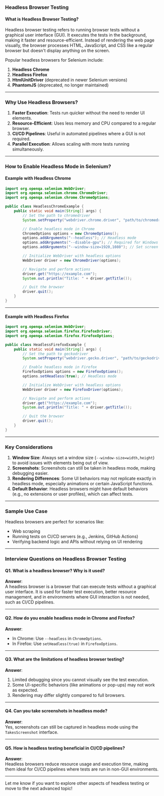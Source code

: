 ### **Headless Browser Testing**

#### **What is Headless Browser Testing?**
Headless browser testing refers to running browser tests without a graphical user interface (GUI). It executes the tests in the background, making it faster and resource-efficient. Instead of rendering the web page visually, the browser processes HTML, JavaScript, and CSS like a regular browser but doesn't display anything on the screen.

Popular headless browsers for Selenium include:
1. **Headless Chrome**
2. **Headless Firefox**
3. **HtmlUnitDriver** (deprecated in newer Selenium versions)
4. **PhantomJS** (deprecated, no longer maintained)

---

### **Why Use Headless Browsers?**
1. **Faster Execution**: Tests run quicker without the need to render UI elements.
2. **Resource-Efficient**: Uses less memory and CPU compared to a regular browser.
3. **CI/CD Pipelines**: Useful in automated pipelines where a GUI is not required.
4. **Parallel Execution**: Allows scaling with more tests running simultaneously.

---

### **How to Enable Headless Mode in Selenium?**

#### **Example with Headless Chrome**
```java
import org.openqa.selenium.WebDriver;
import org.openqa.selenium.chrome.ChromeDriver;
import org.openqa.selenium.chrome.ChromeOptions;

public class HeadlessChromeExample {
    public static void main(String[] args) {
        // Set the path to chromedriver
        System.setProperty("webdriver.chrome.driver", "path/to/chromedriver");

        // Enable headless mode in Chrome
        ChromeOptions options = new ChromeOptions();
        options.addArguments("--headless"); // Headless mode
        options.addArguments("--disable-gpu"); // Required for Windows systems
        options.addArguments("--window-size=1920,1080"); // Set screen size for consistency

        // Initialize WebDriver with headless options
        WebDriver driver = new ChromeDriver(options);

        // Navigate and perform actions
        driver.get("https://example.com");
        System.out.println("Title: " + driver.getTitle());

        // Quit the browser
        driver.quit();
    }
}
```

---

#### **Example with Headless Firefox**
```java
import org.openqa.selenium.WebDriver;
import org.openqa.selenium.firefox.FirefoxDriver;
import org.openqa.selenium.firefox.FirefoxOptions;

public class HeadlessFirefoxExample {
    public static void main(String[] args) {
        // Set the path to geckodriver
        System.setProperty("webdriver.gecko.driver", "path/to/geckodriver");

        // Enable headless mode in Firefox
        FirefoxOptions options = new FirefoxOptions();
        options.setHeadless(true); // Headless mode

        // Initialize WebDriver with headless options
        WebDriver driver = new FirefoxDriver(options);

        // Navigate and perform actions
        driver.get("https://example.com");
        System.out.println("Title: " + driver.getTitle());

        // Quit the browser
        driver.quit();
    }
}
```

---

### **Key Considerations**
1. **Window Size**: Always set a window size (`--window-size=width,height`) to avoid issues with elements being out of view.
2. **Screenshots**: Screenshots can still be taken in headless mode, making debugging easier.
3. **Rendering Differences**: Some UI behaviors may not replicate exactly in headless mode, especially animations or certain JavaScript functions.
4. **Default Behavior**: Headless browsers might have default behaviors (e.g., no extensions or user profiles), which can affect tests.

---

### **Sample Use Case**
Headless browsers are perfect for scenarios like:
- Web scraping
- Running tests on CI/CD servers (e.g., Jenkins, GitHub Actions)
- Verifying backend logic and APIs without relying on UI rendering

---

### **Interview Questions on Headless Browser Testing**

#### **Q1. What is a headless browser? Why is it used?**
**Answer**:  
A headless browser is a browser that can execute tests without a graphical user interface. It is used for faster test execution, better resource management, and in environments where GUI interaction is not needed, such as CI/CD pipelines.

---

#### **Q2. How do you enable headless mode in Chrome and Firefox?**
**Answer**:
- In Chrome: Use `--headless` in `ChromeOptions`.
- In Firefox: Use `setHeadless(true)` in `FirefoxOptions`.

---

#### **Q3. What are the limitations of headless browser testing?**
**Answer**:
1. Limited debugging since you cannot visually see the test execution.
2. Some UI-specific behaviors (like animations or pop-ups) may not work as expected.
3. Rendering may differ slightly compared to full browsers.

---

#### **Q4. Can you take screenshots in headless mode?**
**Answer**:  
Yes, screenshots can still be captured in headless mode using the `TakesScreenshot` interface.

---

#### **Q5. How is headless testing beneficial in CI/CD pipelines?**
**Answer**:  
Headless browsers reduce resource usage and execution time, making them ideal for CI/CD pipelines where tests are run in non-GUI environments.

---

Let me know if you want to explore other aspects of headless testing or move to the next advanced topic!